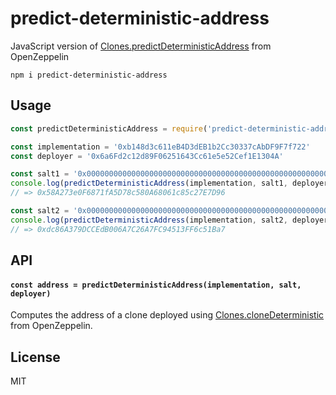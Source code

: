# predict-deterministic-address

JavaScript version of [Clones.predictDeterministicAddress](https://github.com/OpenZeppelin/openzeppelin-contracts/blob/a6b8366980d8b28cbe4be7f1798719f0fac4cac1/contracts/proxy/Clones.sol#L61) from OpenZeppelin

```
npm i predict-deterministic-address
```

## Usage
```javascript
const predictDeterministicAddress = require('predict-deterministic-address')

const implementation = '0xb148d3c611eB4D3dEB1b2Cc30337cAbDF9F7f722'
const deployer = '0x6a6Fd2c12d89F06251643Cc61e5e52Cef1E1304A'

const salt1 = '0x0000000000000000000000000000000000000000000000000000000000000000'
console.log(predictDeterministicAddress(implementation, salt1, deployer))
// => 0x58A273e0F6871fA5D78c580A68061c85c27E7D96

const salt2 = '0x0000000000000000000000000000000000000000000000000000000000000001'
console.log(predictDeterministicAddress(implementation, salt2, deployer))
// => 0xdc86A379DCCEdB006A7C26A7FC94513FF6c51Ba7
```

## API

#### `const address = predictDeterministicAddress(implementation, salt, deployer)`

Computes the address of a clone deployed using [Clones.cloneDeterministic](https://github.com/OpenZeppelin/openzeppelin-contracts/blob/a6b8366980d8b28cbe4be7f1798719f0fac4cac1/contracts/proxy/Clones.sol#L45) from OpenZeppelin.

## License
MIT
